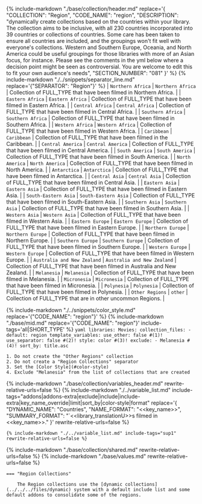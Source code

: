 {%
    include-markdown "./base/collection/header.md"
    replace='{
        "COLLECTION": "Region", 
        "CODE_NAME": "region",
        "DESCRIPTION": "dynamically create collections based on the countries within your 
library. The collection aims to be inclusive, with all 230 countries incorporated into 39 countries or collections of 
countries. Some care has been taken to ensure all countries are included, and the groupings won\'t fit well with 
everyone\'s collections. Western and Southern Europe, Oceania, and North America could be useful groupings for those 
libraries with more of an Asian focus, for instance. Please see the comments in the yml below where a decision point 
might be seen as controversial. You are welcome to edit this to fit your own audience\'s needs",
        "SECTION_NUMBER": "081"
    }'
%}
{% include-markdown "./../snippets/separator_line.md" replace='{"SEPARATOR": "Region"}' %}
| `Northern Africa`           | `Northern Africa`           | Collection of FULL_TYPE that have been filmed in Northern Africa.           | 
| `Eastern Africa`            | `Eastern Africa`            | Collection of FULL_TYPE that have been filmed in Eastern Africa.            | 
| `Central Africa`            | `Central Africa`            | Collection of FULL_TYPE that have been filmed in Central Africa.            | 
| `Southern Africa`           | `Southern Africa`           | Collection of FULL_TYPE that have been filmed in Southern Africa.           | 
| `Western Africa`            | `Western Africa`            | Collection of FULL_TYPE that have been filmed in Western Africa.            | 
| `Caribbean`                 | `Caribbean`                 | Collection of FULL_TYPE that have been filmed in the Caribbean.             | 
| `Central America`           | `Central America`           | Collection of FULL_TYPE that have been filmed in Central America.           | 
| `South America`             | `South America`             | Collection of FULL_TYPE that have been filmed in South America.             | 
| `North America`             | `North America`             | Collection of FULL_TYPE that have been filmed in North America.             | 
| `Antarctica`                | `Antarctica`                | Collection of FULL_TYPE that have been filmed in Antarctica.                | 
| `Central Asia`              | `Central Asia`              | Collection of FULL_TYPE that have been filmed in Central Asia.              | 
| `Eastern Asia`              | `Eastern Asia`              | Collection of FULL_TYPE that have been filmed in Eastern Asia.              | 
| `South-Eastern Asia`        | `South-Eastern Asia`        | Collection of FULL_TYPE that have been filmed in South-Eastern Asia.        | 
| `Southern Asia`             | `Southern Asia`             | Collection of FULL_TYPE that have been filmed in Southern Asia.             | 
| `Western Asia`              | `Western Asia`              | Collection of FULL_TYPE that have been filmed in Western Asia.              | 
| `Eastern Europe`            | `Eastern Europe`            | Collection of FULL_TYPE that have been filmed in Eastern Europe.            | 
| `Northern Europe`           | `Northern Europe`           | Collection of FULL_TYPE that have been filmed in Northern Europe.           | 
| `Southern Europe`           | `Southern Europe`           | Collection of FULL_TYPE that have been filmed in Southern Europe.           | 
| `Western Europe`            | `Western Europe`            | Collection of FULL_TYPE that have been filmed in Western Europe.            | 
| `Australia and New Zealand` | `Australia and New Zealand` | Collection of FULL_TYPE that have been filmed in Australia and New Zealand. | 
| `Melanesia`                 | `Melanesia`                 | Collection of FULL_TYPE that have been filmed in Melanesia.                 | 
| `Micronesia`                | `Micronesia`                | Collection of FULL_TYPE that have been filmed in Micronesia.                | 
| `Polynesia`                 | `Polynesia`                 | Collection of FULL_TYPE that have been filmed in Polynesia.                 | 
| `Other Regions`             | `other`                     | Collection of FULL_TYPE that are in other uncommon Regions.                 |

{% include-markdown "./../snippets/color_style.md" replace='{"CODE_NAME": "region"}' %}
{% include-markdown "./base/mid.md" replace='{"CODE_NAME": "region"}' include-tags='all|SHORT_TYPE' %}
    ```yaml
    libraries:
      Movies:
        collection_files:
          - default: region
            template_variables:
              use_other: false #(1)!
              use_separator: false #(2)!
              style: color #(3)!
              exclude:
                - Melanesia #(4)!
              sort_by: title.asc
    ```

    1. Do not create the "Other Regions" collection
    2. Do not create a "Region Collections" separator
    3. Set the [Color Style](#color-style)
    4. Exclude "Melanesia" from the list of collections that are created

{% include-markdown "./base/collection/variables_header.md" rewrite-relative-urls=false %}
    {%
        include-markdown "./../variable_list.md"
        include-tags="addons|addons-extra|exclude|include|include-extra|key_name_override|limit|sort_by|color-style|format"
        replace='{
            "DYNAMIC_NAME": "Countries",
            "NAME_FORMAT": "<<key_name>>",
            "SUMMARY_FORMAT": "`<<library_translationU>>s filmed in <<key_name>>."
        }'
        rewrite-relative-urls=false
    %}

    {% include-markdown "./../variable_list.md" include-tags="sup1" rewrite-relative-urls=false %}

{% include-markdown "./base/collection/shared.md" rewrite-relative-urls=false %}
{% include-markdown "./base/values.md" rewrite-relative-urls=false %}

    === "Region Collections"

        The Region collections use the [dynamic collections](../../../files/dynamic) system with a default include list and some default addons to consolidate some of the regions.